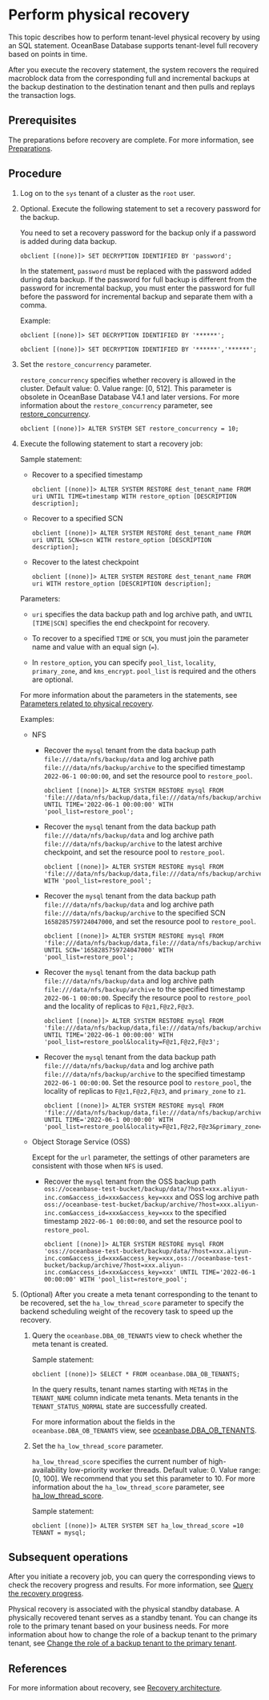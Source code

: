 # Perform physical recovery

This topic describes how to perform tenant-level physical recovery by using an SQL statement. OceanBase Database supports tenant-level full recovery based on points in time.

After you execute the recovery statement, the system recovers the required macroblock data from the corresponding full and incremental backups at the backup destination to the destination tenant and then pulls and replays the transaction logs.

## Prerequisites

The preparations before recovery are complete. For more information, see [Preparations](1.preparation-before-recovery.md).

## Procedure

1. Log on to the `sys` tenant of a cluster as the `root` user.

2. Optional. Execute the following statement to set a recovery password for the backup.

   You need to set a recovery password for the backup only if a password is added during data backup.

   ```shell
   obclient [(none)]> SET DECRYPTION IDENTIFIED BY 'password';
   ```

   In the statement, `password` must be replaced with the password added during data backup. If the password for full backup is different from the password for incremental backup, you must enter the password for full before the password for incremental backup and separate them with a comma.

   Example:

   ```shell
   obclient [(none)]> SET DECRYPTION IDENTIFIED BY '******';

   obclient [(none)]> SET DECRYPTION IDENTIFIED BY '******','******';
   ```

3. Set the `restore_concurrency` parameter.

   `restore_concurrency` specifies whether recovery is allowed in the cluster. Default value: 0. Value range: [0, 512]. This parameter is obsolete in OceanBase Database V4.1 and later versions. For more information about the `restore_concurrency` parameter, see [restore_concurrency](../../../7.reference/5.system-reference/1.system-configuration-items/3.cluster-level-configuration-items/170.restore_concurrency.md).

   ```shell
   obclient [(none)]> ALTER SYSTEM SET restore_concurrency = 10;
   ```

4. Execute the following statement to start a recovery job:

   Sample statement:

   * Recover to a specified timestamp

      ```shell
      obclient [(none)]> ALTER SYSTEM RESTORE dest_tenant_name FROM uri UNTIL TIME=timestamp WITH restore_option [DESCRIPTION description];
      ```

   * Recover to a specified SCN

      ```shell
      obclient [(none)]> ALTER SYSTEM RESTORE dest_tenant_name FROM uri UNTIL SCN=scn WITH restore_option [DESCRIPTION description];
      ```

   * Recover to the latest checkpoint

      ```shell
      obclient [(none)]> ALTER SYSTEM RESTORE dest_tenant_name FROM uri WITH restore_option [DESCRIPTION description];
      ```

   Parameters:

   * `uri` specifies the data backup path and log archive path, and `UNTIL [TIME|SCN]` specifies the end checkpoint for recovery.

   * To recover to a specified `TIME` or `SCN`, you must join the parameter name and value with an equal sign (`=`).

   * In `restore_option`, you can specify `pool_list`, `locality`, `primary_zone`, and `kms_encrypt`. `pool_list` is required and the others are optional.

   For more information about the parameters in the statements, see [Parameters related to physical recovery](7.parameters-of-the-restore.md).

   Examples:

   * NFS

      * Recover the `mysql` tenant from the data backup path `file:///data/nfs/backup/data` and log archive path `file:///data/nfs/backup/archive` to the specified timestamp `2022-06-1 00:00:00`, and set the resource pool to `restore_pool`.

         ```shell
         obclient [(none)]> ALTER SYSTEM RESTORE mysql FROM 'file:///data/nfs/backup/data,file:///data/nfs/backup/archive' UNTIL TIME='2022-06-1 00:00:00' WITH 'pool_list=restore_pool';
         ```

      * Recover the `mysql` tenant from the data backup path `file:///data/nfs/backup/data` and log archive path `file:///data/nfs/backup/archive` to the latest archive checkpoint, and set the resource pool to `restore_pool`.

         ```shell
         obclient [(none)]> ALTER SYSTEM RESTORE mysql FROM 'file:///data/nfs/backup/data,file:///data/nfs/backup/archive' WITH 'pool_list=restore_pool';
         ```

      * Recover the `mysql` tenant from the data backup path `file:///data/nfs/backup/data` and log archive path `file:///data/nfs/backup/archive` to the specified SCN `1658285759724047000`, and set the resource pool to `restore_pool`.

         ```shell
         obclient [(none)]> ALTER SYSTEM RESTORE mysql FROM 'file:///data/nfs/backup/data,file:///data/nfs/backup/archive' UNTIL SCN='1658285759724047000' WITH 'pool_list=restore_pool';
         ```

      * Recover the `mysql` tenant from the data backup path `file:///data/nfs/backup/data` and log archive path `file:///data/nfs/backup/archive` to the specified timestamp `2022-06-1 00:00:00`. Specify the resource pool to `restore_pool` and the locality of replicas to `F@z1,F@z2,F@z3`.

         ```shell
         obclient [(none)]> ALTER SYSTEM RESTORE mysql FROM 'file:///data/nfs/backup/data,file:///data/nfs/backup/archive' UNTIL TIME='2022-06-1 00:00:00' WITH 'pool_list=restore_pool&locality=F@z1,F@z2,F@z3';
         ```

      * Recover the `mysql` tenant from the data backup path `file:///data/nfs/backup/data` and log archive path `file:///data/nfs/backup/archive` to the specified timestamp `2022-06-1 00:00:00`. Set the resource pool to `restore_pool`, the locality of replicas to `F@z1,F@z2,F@z3`, and `primary_zone` to `z1`.

         ```shell
         obclient [(none)]> ALTER SYSTEM RESTORE mysql FROM 'file:///data/nfs/backup/data,file:///data/nfs/backup/archive' UNTIL TIME='2022-06-1 00:00:00' WITH 'pool_list=restore_pool&locality=F@z1,F@z2,F@z3&primary_zone=z1';
         ```

   * Object Storage Service (OSS)

      Except for the `url` parameter, the settings of other parameters are consistent with those when `NFS` is used.

      * Recover the `mysql` tenant from the OSS backup path `oss://oceanbase-test-bucket/backup/data/?host=xxx.aliyun-inc.com&access_id=xxx&access_key=xxx` and OSS log archive path `oss://oceanbase-test-bucket/backup/archive/?host=xxx.aliyun-inc.com&access_id=xxx&access_key=xxx` to the specified timestamp `2022-06-1 00:00:00`, and set the resource pool to `restore_pool`.

         ```shell
         obclient [(none)]> ALTER SYSTEM RESTORE mysql FROM 'oss://oceanbase-test-bucket/backup/data/?host=xxx.aliyun-inc.com&access_id=xxx&access_key=xxx,oss://oceanbase-test-bucket/backup/archive/?host=xxx.aliyun-inc.com&access_id=xxx&access_key=xxx' UNTIL TIME='2022-06-1 00:00:00' WITH 'pool_list=restore_pool';
         ```

5. (Optional) After you create a meta tenant corresponding to the tenant to be recovered, set the `ha_low_thread_score` parameter to specify the backend scheduling weight of the recovery task to speed up the recovery.

   1. Query the `oceanbase.DBA_OB_TENANTS` view to check whether the meta tenant is created.

      Sample statement:

      ```shell
      obclient [(none)]> SELECT * FROM oceanbase.DBA_OB_TENANTS;
      ```

      In the query results, tenant names starting with `META$` in the `TENANT_NAME` column indicate meta tenants. Meta tenants in the `TENANT_STATUS_NORMAL` state are successfully created.

      For more information about the fields in the `oceanbase.DBA_OB_TENANTS` view, see [oceanbase.DBA_OB_TENANTS](../../../7.reference/5.system-reference/4.system-overview-of-mysql-mode/2.dictionary-view-of-mysql-mode/58.oceanbase-dba_ob_tenants-of-mysql-mode.md).

   2. Set the `ha_low_thread_score` parameter.

      `ha_low_thread_score` specifies the current number of high-availability low-priority worker threads. Default value: 0. Value range: [0, 100]. We recommend that you set this parameter to 10. For more information about the `ha_low_thread_score` parameter, see [ha_low_thread_score](../../../7.reference/5.system-reference/1.system-configuration-items/4.tenant-level-configuration-items/43.ha_low_thread_score.md).

      Sample statement:

      ```shell
      obclient [(none)]> ALTER SYSTEM SET ha_low_thread_score =10 TENANT = mysql;
      ```

## Subsequent operations

After you initiate a recovery job, you can query the corresponding views to check the recovery progress and results. For more information, see [Query the recovery progress](4.view-the-restore-progress.md).

Physical recovery is associated with the physical standby database. A physically recovered tenant serves as a standby tenant. You can change its role to the primary tenant based on your business needs. For more information about how to change the role of a backup tenant to the primary tenant, see [Change the role of a backup tenant to the primary tenant](6.active-standby-tenant.md).

## References

For more information about recovery, see [Recovery architecture](../../../7.reference/1.oceanbase-database-concepts/10.high-data-reliability-and-availability/5.backup-and-recovery/4.recovery-architecture.md).
